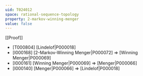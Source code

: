 ```yaml
---
uid: T024012
space: rational-sequence-topology
property: 2-markov-winning-menger
value: false
---
```

[[Proof]]

* [T000804] [Lindelof|P000018]
* [I000168] [2-Markov-Winning Menger|P000072] => [Winning Menger|P000069]
* [I000161] [Winning Menger|P000069] => [Menger|P000066]
* [I000140] [Menger|P000066] => [Lindelof|P000018]

